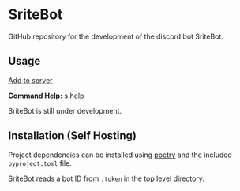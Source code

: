 # SriteBot

GitHub repository for the development of the discord bot SriteBot.

## Usage

[Add to server](https://discordapp.com/oauth2/authorize?&client_id=348653600345423873&scope=bot&permissions=1073741824)

**Command Help:** s.help

SriteBot is still under development.

## Installation (Self Hosting)

Project dependencies can be installed using [poetry](https://python-poetry.org/) and the included `pyproject.toml` file.

SriteBot reads a bot ID from `.token` in the top level directory.
